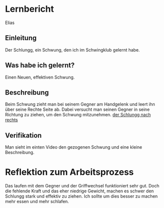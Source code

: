 # Lernbericht
Elias

## Einleitung

Der Schlungg, ein Schwung, den ich im Schwingklub gelernt habe. 

## Was habe ich gelernt?

Einen Neuen, effektiven Schwung. 

## Beschreibung

Beim Schwung zieht man bei seinem Gegner am Handgelenk und leert ihn über seine Rechte Seite ab. Dabei versucht man seinen Gegner in seine Richtung zu ziehen, um den Schwung mitzunehmen. 
[der Schlungg nach rechts](https://youtu.be/GG0c8XhSOOE) 

## Verifikation

Man sieht im einten Video den gezogenen Schwung und eine kleine Beschreibung. 

# Reflektion zum Arbeitsprozess

Das laufen mit dem Gegner und der Griffwechsel funktioniert sehr gut.
Doch die fehlende Kraft und das eher niedrige Gewicht, machen es schwer den Schlungg stark und effektiv zu ziehen. Ich sollte um dies besser zu machen mehr essen und mehr schlafen. 
